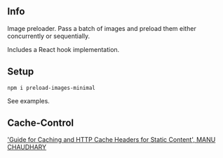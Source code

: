 ## Info

Image preloader. Pass a batch of images and preload them either concurrently or sequentially.

Includes a React hook implementation.

## Setup

```
npm i preload-images-minimal
```

See examples.

## Cache-Control

['Guide for Caching and HTTP Cache Headers for Static Content', MANU CHAUDHARY ](https://imagekit.io/blog/ultimate-guide-to-http-caching-for-static-assets/)